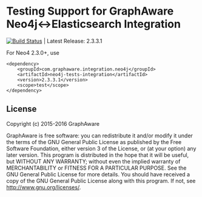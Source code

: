 Testing Support for GraphAware Neo4j<->Elasticsearch Integration
================================================================

[![Build Status](https://travis-ci.org/graphaware/neo4j-tests-integration.png)](https://travis-ci.org/graphaware/neo4j-tests-integration) | Latest Release: 2.3.3.1

For Neo4 2.3.0+, use

```
<dependency>
    <groupId>com.graphaware.integration.neo4j</groupId>
    <artifactId>neo4j-tests-integration</artifactId>
    <version>2.3.3.1</version>
    <scope>test</scope>
</dependency>
```

License
-------

Copyright (c) 2015-2016 GraphAware

GraphAware is free software: you can redistribute it and/or modify it under the terms of the GNU General Public License
as published by the Free Software Foundation, either version 3 of the License, or (at your option) any later version.
This program is distributed in the hope that it will be useful, but WITHOUT ANY WARRANTY; without even the implied
warranty of MERCHANTABILITY or FITNESS FOR A PARTICULAR PURPOSE. See the GNU General Public License for more details.
You should have received a copy of the GNU General Public License along with this program.
If not, see <http://www.gnu.org/licenses/>.
